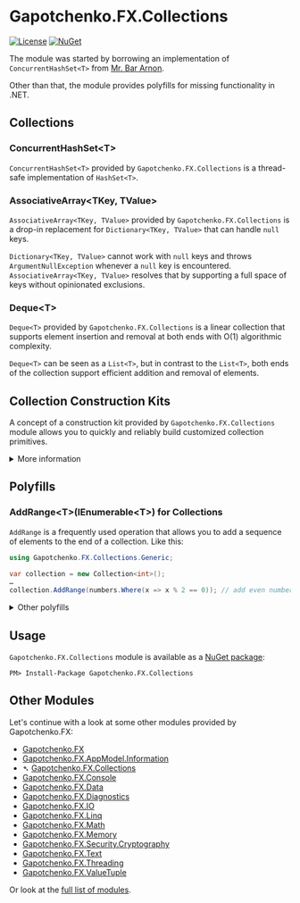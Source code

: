 ﻿# Gapotchenko.FX.Collections

[![License](https://img.shields.io/badge/license-MIT-green.svg)](../../../../LICENSE)
[![NuGet](https://img.shields.io/nuget/v/Gapotchenko.FX.Collections.svg)](https://www.nuget.org/packages/Gapotchenko.FX.Collections)

The module was started by borrowing an implementation of `ConcurrentHashSet<T>` from [Mr. Bar Arnon](https://github.com/i3arnon).

Other than that, the module provides polyfills for missing functionality in .NET.

## Collections

### ConcurrentHashSet&lt;T&gt;

`ConcurrentHashSet<T>` provided by `Gapotchenko.FX.Collections` is a thread-safe implementation of `HashSet<T>`.

### AssociativeArray&lt;TKey, TValue&gt;

`AssociativeArray<TKey, TValue>` provided by `Gapotchenko.FX.Collections` is a drop-in replacement for `Dictionary<TKey, TValue>` that can handle `null` keys.

`Dictionary<TKey, TValue>` cannot work with `null` keys and throws `ArgumentNullException` whenever a `null` key is encountered.
`AssociativeArray<TKey, TValue>` resolves that by supporting a full space of keys without opinionated exclusions.

### Deque&lt;T&gt;

`Deque<T>` provided by `Gapotchenko.FX.Collections` is a linear collection that supports element insertion and removal at both ends with O(1) algorithmic complexity.

`Deque<T>` can be seen as a `List<T>`, but in contrast to the `List<T>`, both ends of the collection support efficient addition and removal of elements.

## Collection Construction Kits

A concept of a construction kit provided by `Gapotchenko.FX.Collections` module allows you to quickly and reliably build customized collection primitives.

<details>
  <summary>More information</summary>

### ISet&lt;T&gt; Construction Kit 

For example, let's imagine that we need to build a custom implementation of `System.Collections.Generic.ISet<T>` collection.
In order to do that, we need to implement a plethora of methods such as `UnionWith`, `IntersectWith`, `ExceptWith` just to begin with.
It gets complicated and nuanced quickly, while all we want is to build a simple custom `ISet<T>` implementation.

This is where the concept of a construction kit starts to shine.
In our case, instead of implementing `ISet<T>` interface directly, we just derive our implementation from the one provided by the corresponding construction kit:

```c#
using Gapotchenko.Collections.Generic.Kits;
using System.Collections;

class MyBitSet(int capacity) : SetKit<int>
{
    public override bool Contains(int item) => Bits[item];

    public override bool Add(int item) => ChangeBit(item, true);

    public override bool Remove(int item) => ChangeBit(item, false);

    bool ChangeBit(int item, bool value)
    {
        if (Bits[item] != value)
        {
            Bits[item] = value;

            if (value)
                ++m_Count;
            else
                --m_Count;

            return true;
        }
        else
        {
            return false;
        }
    }

    public override void Clear()
    {
        Bits.SetAll(false);
        m_Count = 0;
    }

    public override int Count => m_Count;

    int m_Count;

    public override IEnumerator<int> GetEnumerator()
    {
        for (int i = 0, count = Bits.Count; i < count; ++i)
            if (Bits[i])
                yield return i;
    }

    internal BitArray Bits = new(capacity);
}
```

We implemented just several abstract methods.
All the remaining implementation details are covered by the construction kit our class is derived from.

Mind you, a generic implementation does not mean inefficient.
If we have a more optimized way to do some operation, we just override the corresponding method:

```c#
class MyAcceleratedBitSet(int capacity) : MyBitSet(capacity)
{
    public override bool Overlaps(IEnumerable<int> other)
    {
        if (other is MyBitSet bitSet)
            return Bits.And(bitSet.Bits).HasAnySet();
        else
            return base.Overlaps(other);
    }

    public override void IntersectWith(IEnumerable<int> other)
    {
        if (other is MyBitSet bitSet)
            Bits = Bits.And(bitSet.Bits);
        else
            base.IntersectWith(other);
    }

    public override void UnionWith(IEnumerable<int> other)
    {
        if (other is MyBitSet bitSet)
            Bits = Bits.Or(bitSet.Bits);
        else
            base.UnionWith(other);
    }

    public override void ExceptWith(IEnumerable<int> other)
    {
        if (other is MyBitSet bitSet)
            Bits = Bits.And(bitSet.Bits.Not());
        else
            base.ExceptWith(other);
    }

    public override void SymmetricExceptWith(IEnumerable<int> other)
    {
        if (other is MyBitSet bitSet)
            Bits = Bits.Xor(bitSet.Bits);
        else
            base.UnionWith(other);
    }

    public override bool SetEquals(IEnumerable<int> other)
    {
        if (other is MyBitSet bitSet)
            return bitSet.Bits.Xor(bitSet.Bits).HasAnySet();
        else
            return base.SetEquals(other);
    }
}
```

Given that `BitVector` operations are hardware-accelerated in all modern .NET versions,
it quickly boils down from a generic `ISet<T>` implementation down to highly-optimized AVX and SSE instructions provided by the CPU.
What a ride just within several lines of code.

</details>

## Polyfills

### AddRange&lt;T&gt;(IEnumerable&lt;T&gt;) for Collections

`AddRange` is a frequently used operation that allows you to add a sequence of elements to the end of a collection.
Like this:

``` csharp
using Gapotchenko.FX.Collections.Generic;

var collection = new Collection<int>();
…
collection.AddRange(numbers.Where(x => x % 2 == 0)); // add even numbers
```

<details>
  <summary>Other polyfills</summary>

### KeyValuePair Polyfill

.NET provides a versatile `KeyValuePair<TKey, TValue>` struct and suggests a default way for its instantiation:

``` csharp
new KeyValuePair<TKey, TValue>(key, value)
```

Which is, well, not handy as it often comes to this:

``` csharp
new KeyValuePair<BindingManagerDataErrorEventHandler, ICom2PropertyPageDisplayService>(key, value)
```

`Gapotchenko.FX.Collections` provides a better way to instantiate a `KeyValuePair<TKey, TValue>` struct:

``` csharp
using Gapotchenko.FX.Collections.Generic;

KeyValuePair.Create(key, value)
```

It leverages the automatic type inference provided by some .NET languages like C#.

#### Deconstruction

`Gapotchenko.FX.Collections` module comes with a function for `KeyValuePair<TKey, TValue>` deconstruction, so you can write this:

``` csharp
using Gapotchenko.FX.Collections.Generic;

void ProcessMap(IDictionary<string, int> map)
{
    foreach (var (key, value) in map)
    {
        …
    }
}
```

instead of a more verbose variant:

``` csharp
void ProcessMap(IDictionary<string, int> map)
{
    foreach (var i in map)
    {
        var key = i.Key;
        var value = i.Value;
        …
    }
}
```

A little detail, but sometimes it matters a lot when you are amid the heat of the code.

### PriorityQueue Polyfill

`PriorityQueue<TElement, TPriority>` provided by `Gapotchenko.FX.Collections` module is an implementation of the prioritized queue available in .NET 6.0+.
The polyfill makes it available to all other supported .NET versions.

</details>

## Usage

`Gapotchenko.FX.Collections` module is available as a [NuGet package](https://nuget.org/packages/Gapotchenko.FX.Collections):

```
PM> Install-Package Gapotchenko.FX.Collections
```

## Other Modules

Let's continue with a look at some other modules provided by Gapotchenko.FX:

- [Gapotchenko.FX](../Gapotchenko.FX)
- [Gapotchenko.FX.AppModel.Information](../Gapotchenko.FX.AppModel.Information)
- &#x27B4; [Gapotchenko.FX.Collections](../Gapotchenko.FX.Collections)
- [Gapotchenko.FX.Console](../Gapotchenko.FX.Console)
- [Gapotchenko.FX.Data](../Data/Encoding/Gapotchenko.FX.Data.Encoding)
- [Gapotchenko.FX.Diagnostics](../Gapotchenko.FX.Diagnostics.CommandLine)
- [Gapotchenko.FX.IO](../Gapotchenko.FX.IO)
- [Gapotchenko.FX.Linq](../Gapotchenko.FX.Linq)
- [Gapotchenko.FX.Math](../Gapotchenko.FX.Math)
- [Gapotchenko.FX.Memory](../Gapotchenko.FX.Memory)
- [Gapotchenko.FX.Security.Cryptography](../Gapotchenko.FX.Security.Cryptography)
- [Gapotchenko.FX.Text](../Gapotchenko.FX.Text)
- [Gapotchenko.FX.Threading](../Gapotchenko.FX.Threading)
- [Gapotchenko.FX.ValueTuple](../Gapotchenko.FX.ValueTuple)

Or look at the [full list of modules](..#available-modules).
